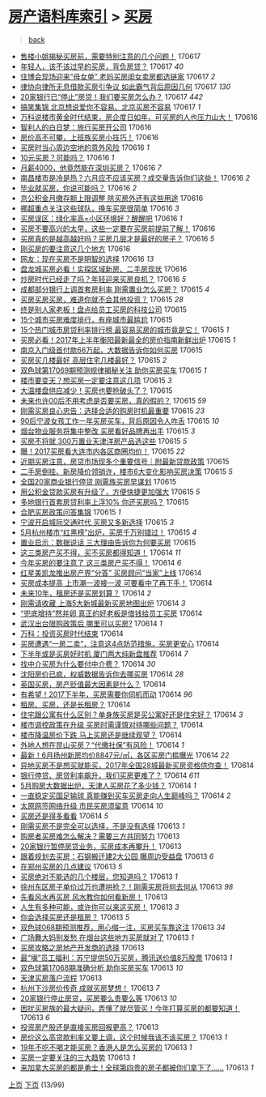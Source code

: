 [房产语料库索引](../../README.md)  > [买房](买房.md)
====
> [back](../README.md)

- [售楼小姐揭秘买房前，需要特别注意的几个问题！](http://jkwz.applinzi.com/ittc/6980178514228544517.html#%E5%94%AE%E6%A5%BC%E5%B0%8F%E5%A7%90%E6%8F%AD%E7%A7%98%E4%B9%B0%E6%88%BF%E5%89%8D%EF%BC%8C%E9%9C%80%E8%A6%81%E7%89%B9%E5%88%AB%E6%B3%A8%E6%84%8F%E7%9A%84%E5%87%A0%E4%B8%AA%E9%97%AE%E9%A2%98%EF%BC%81) 170617  
- [年轻人，该不该过早的买房，背负房贷？](http://jkwz.applinzi.com/ittc/6977267667344819204.html#%E5%B9%B4%E8%BD%BB%E4%BA%BA%EF%BC%8C%E8%AF%A5%E4%B8%8D%E8%AF%A5%E8%BF%87%E6%97%A9%E7%9A%84%E4%B9%B0%E6%88%BF%EF%BC%8C%E8%83%8C%E8%B4%9F%E6%88%BF%E8%B4%B7%EF%BC%9F) 170617 *40* 
- [住博会现场迎来“母女单” 老妈买房闺女卖房都选链家](http://jkwz.applinzi.com/ittc/6980150649789350916.html#%E4%BD%8F%E5%8D%9A%E4%BC%9A%E7%8E%B0%E5%9C%BA%E8%BF%8E%E6%9D%A5%E2%80%9C%E6%AF%8D%E5%A5%B3%E5%8D%95%E2%80%9D+%E8%80%81%E5%A6%88%E4%B9%B0%E6%88%BF%E9%97%BA%E5%A5%B3%E5%8D%96%E6%88%BF%E9%83%BD%E9%80%89%E9%93%BE%E5%AE%B6) 170617 *2* 
- [律协向律所无息借款买房引争议 如此霸气背后原因几何](http://jkwz.applinzi.com/ittc/6980113637984175108.html#%E5%BE%8B%E5%8D%8F%E5%90%91%E5%BE%8B%E6%89%80%E6%97%A0%E6%81%AF%E5%80%9F%E6%AC%BE%E4%B9%B0%E6%88%BF%E5%BC%95%E4%BA%89%E8%AE%AE+%E5%A6%82%E6%AD%A4%E9%9C%B8%E6%B0%94%E8%83%8C%E5%90%8E%E5%8E%9F%E5%9B%A0%E5%87%A0%E4%BD%95) 170617 *130* 
- [20家银行已“停止”房贷！我们要买房怎么办？](http://jkwz.applinzi.com/ittc/6980104870274008069.html#20%E5%AE%B6%E9%93%B6%E8%A1%8C%E5%B7%B2%E2%80%9C%E5%81%9C%E6%AD%A2%E2%80%9D%E6%88%BF%E8%B4%B7%EF%BC%81%E6%88%91%E4%BB%AC%E8%A6%81%E4%B9%B0%E6%88%BF%E6%80%8E%E4%B9%88%E5%8A%9E%EF%BC%9F) 170617 *442* 
- [搞笑集锦 北京想说爱你不容易、北京买房不容易](http://jkwz.applinzi.com/ittc/6979918970416006149.html#%E6%90%9E%E7%AC%91%E9%9B%86%E9%94%A6+%E5%8C%97%E4%BA%AC%E6%83%B3%E8%AF%B4%E7%88%B1%E4%BD%A0%E4%B8%8D%E5%AE%B9%E6%98%93%E3%80%81%E5%8C%97%E4%BA%AC%E4%B9%B0%E6%88%BF%E4%B8%8D%E5%AE%B9%E6%98%93) 170617 *1* 
- [万科说楼市黄金时代结束，房企度日如年，可买房的人也压力山大！](http://jkwz.applinzi.com/ittc/6979887397054448645.html#%E4%B8%87%E7%A7%91%E8%AF%B4%E6%A5%BC%E5%B8%82%E9%BB%84%E9%87%91%E6%97%B6%E4%BB%A3%E7%BB%93%E6%9D%9F%EF%BC%8C%E6%88%BF%E4%BC%81%E5%BA%A6%E6%97%A5%E5%A6%82%E5%B9%B4%EF%BC%8C%E5%8F%AF%E4%B9%B0%E6%88%BF%E7%9A%84%E4%BA%BA%E4%B9%9F%E5%8E%8B%E5%8A%9B%E5%B1%B1%E5%A4%A7%EF%BC%81) 170616  
- [智利人的白日梦：旅行买房开公司](http://jkwz.applinzi.com/ittc/6979886983521240069.html#%E6%99%BA%E5%88%A9%E4%BA%BA%E7%9A%84%E7%99%BD%E6%97%A5%E6%A2%A6%EF%BC%9A%E6%97%85%E8%A1%8C%E4%B9%B0%E6%88%BF%E5%BC%80%E5%85%AC%E5%8F%B8) 170616  
- [房价高不可攀，上班族买房小技巧！](http://jkwz.applinzi.com/ittc/6979847108134700036.html#%E6%88%BF%E4%BB%B7%E9%AB%98%E4%B8%8D%E5%8F%AF%E6%94%80%EF%BC%8C%E4%B8%8A%E7%8F%AD%E6%97%8F%E4%B9%B0%E6%88%BF%E5%B0%8F%E6%8A%80%E5%B7%A7%EF%BC%81) 170616  
- [买房时当心周边空地的意外风险](http://jkwz.applinzi.com/ittc/6979823233124533253.html#%E4%B9%B0%E6%88%BF%E6%97%B6%E5%BD%93%E5%BF%83%E5%91%A8%E8%BE%B9%E7%A9%BA%E5%9C%B0%E7%9A%84%E6%84%8F%E5%A4%96%E9%A3%8E%E9%99%A9) 170616 *1* 
- [10元买房？可能吗？](http://jkwz.applinzi.com/ittc/6979808339004228612.html#10%E5%85%83%E4%B9%B0%E6%88%BF%EF%BC%9F%E5%8F%AF%E8%83%BD%E5%90%97%EF%BC%9F) 170616 *1* 
- [月薪4000，他竟然能在深圳买房？](http://jkwz.applinzi.com/ittc/6979805304748246020.html#%E6%9C%88%E8%96%AA4000%EF%BC%8C%E4%BB%96%E7%AB%9F%E7%84%B6%E8%83%BD%E5%9C%A8%E6%B7%B1%E5%9C%B3%E4%B9%B0%E6%88%BF%EF%BC%9F) 170616 *7* 
- [南昌楼市是冷是热？六月应不应该买房？成交量告诉你们这些！](http://jkwz.applinzi.com/ittc/6979803081356084228.html#%E5%8D%97%E6%98%8C%E6%A5%BC%E5%B8%82%E6%98%AF%E5%86%B7%E6%98%AF%E7%83%AD%EF%BC%9F%E5%85%AD%E6%9C%88%E5%BA%94%E4%B8%8D%E5%BA%94%E8%AF%A5%E4%B9%B0%E6%88%BF%EF%BC%9F%E6%88%90%E4%BA%A4%E9%87%8F%E5%91%8A%E8%AF%89%E4%BD%A0%E4%BB%AC%E8%BF%99%E4%BA%9B%EF%BC%81) 170616 *2* 
- [毕业就买房，你说可能吗？](http://jkwz.applinzi.com/ittc/6979803019838227460.html#%E6%AF%95%E4%B8%9A%E5%B0%B1%E4%B9%B0%E6%88%BF%EF%BC%8C%E4%BD%A0%E8%AF%B4%E5%8F%AF%E8%83%BD%E5%90%97%EF%BC%9F) 170616 *2* 
- [京公积金月缴存额上限调整 除买房外还有这些用途](http://jkwz.applinzi.com/ittc/6979800973823181828.html#%E4%BA%AC%E5%85%AC%E7%A7%AF%E9%87%91%E6%9C%88%E7%BC%B4%E5%AD%98%E9%A2%9D%E4%B8%8A%E9%99%90%E8%B0%83%E6%95%B4+%E9%99%A4%E4%B9%B0%E6%88%BF%E5%A4%96%E8%BF%98%E6%9C%89%E8%BF%99%E4%BA%9B%E7%94%A8%E9%80%94) 170616  
- [挪超重点关注这些球队，换车买房很简单](http://jkwz.applinzi.com/ittc/6979795285550040068.html#%E6%8C%AA%E8%B6%85%E9%87%8D%E7%82%B9%E5%85%B3%E6%B3%A8%E8%BF%99%E4%BA%9B%E7%90%83%E9%98%9F%EF%BC%8C%E6%8D%A2%E8%BD%A6%E4%B9%B0%E6%88%BF%E5%BE%88%E7%AE%80%E5%8D%95) 170616 *3* 
- [买房误区：绿化率高=小区环境好？醒醒吧](http://jkwz.applinzi.com/ittc/6979787189087896580.html#%E4%B9%B0%E6%88%BF%E8%AF%AF%E5%8C%BA%EF%BC%9A%E7%BB%BF%E5%8C%96%E7%8E%87%E9%AB%98%3D%E5%B0%8F%E5%8C%BA%E7%8E%AF%E5%A2%83%E5%A5%BD%EF%BC%9F%E9%86%92%E9%86%92%E5%90%A7) 170616 *1* 
- [买房不要高兴的太早，这些一定要在买房前提前了解！](http://jkwz.applinzi.com/ittc/6979770992720086021.html#%E4%B9%B0%E6%88%BF%E4%B8%8D%E8%A6%81%E9%AB%98%E5%85%B4%E7%9A%84%E5%A4%AA%E6%97%A9%EF%BC%8C%E8%BF%99%E4%BA%9B%E4%B8%80%E5%AE%9A%E8%A6%81%E5%9C%A8%E4%B9%B0%E6%88%BF%E5%89%8D%E6%8F%90%E5%89%8D%E4%BA%86%E8%A7%A3%EF%BC%81) 170616  
- [买房真的是越高越好吗？买房几层才是最好的房子？](http://jkwz.applinzi.com/ittc/6979769870454359045.html#%E4%B9%B0%E6%88%BF%E7%9C%9F%E7%9A%84%E6%98%AF%E8%B6%8A%E9%AB%98%E8%B6%8A%E5%A5%BD%E5%90%97%EF%BC%9F%E4%B9%B0%E6%88%BF%E5%87%A0%E5%B1%82%E6%89%8D%E6%98%AF%E6%9C%80%E5%A5%BD%E7%9A%84%E6%88%BF%E5%AD%90%EF%BC%9F) 170616 *5* 
- [刚买房的要注意这几个地方](http://jkwz.applinzi.com/ittc/6979740926560699397.html#%E5%88%9A%E4%B9%B0%E6%88%BF%E7%9A%84%E8%A6%81%E6%B3%A8%E6%84%8F%E8%BF%99%E5%87%A0%E4%B8%AA%E5%9C%B0%E6%96%B9) 170616  
- [网友：现在买房不是明智的选择](http://jkwz.applinzi.com/ittc/6979731046575637508.html#%E7%BD%91%E5%8F%8B%EF%BC%9A%E7%8E%B0%E5%9C%A8%E4%B9%B0%E6%88%BF%E4%B8%8D%E6%98%AF%E6%98%8E%E6%99%BA%E7%9A%84%E9%80%89%E6%8B%A9) 170616 *13* 
- [盘龙城买房必看！实探区域新房、二手房现状](http://jkwz.applinzi.com/ittc/6979708979042059268.html#%E7%9B%98%E9%BE%99%E5%9F%8E%E4%B9%B0%E6%88%BF%E5%BF%85%E7%9C%8B%EF%BC%81%E5%AE%9E%E6%8E%A2%E5%8C%BA%E5%9F%9F%E6%96%B0%E6%88%BF%E3%80%81%E4%BA%8C%E6%89%8B%E6%88%BF%E7%8E%B0%E7%8A%B6) 170616  
- [炒房时代已经走了吗？年轻迎来买房良机？](http://jkwz.applinzi.com/ittc/6979701554847155204.html#%E7%82%92%E6%88%BF%E6%97%B6%E4%BB%A3%E5%B7%B2%E7%BB%8F%E8%B5%B0%E4%BA%86%E5%90%97%EF%BC%9F%E5%B9%B4%E8%BD%BB%E8%BF%8E%E6%9D%A5%E4%B9%B0%E6%88%BF%E8%89%AF%E6%9C%BA%EF%BC%9F) 170616 *5* 
- [成都部分银行上调首套房利率 刚需置业怎么买房？](http://jkwz.applinzi.com/ittc/6979506698409477124.html#%E6%88%90%E9%83%BD%E9%83%A8%E5%88%86%E9%93%B6%E8%A1%8C%E4%B8%8A%E8%B0%83%E9%A6%96%E5%A5%97%E6%88%BF%E5%88%A9%E7%8E%87+%E5%88%9A%E9%9C%80%E7%BD%AE%E4%B8%9A%E6%80%8E%E4%B9%88%E4%B9%B0%E6%88%BF%EF%BC%9F) 170615 *4* 
- [买房买房买房，难道你就不会其他投资？](http://jkwz.applinzi.com/ittc/6979491158483796996.html#%E4%B9%B0%E6%88%BF%E4%B9%B0%E6%88%BF%E4%B9%B0%E6%88%BF%EF%BC%8C%E9%9A%BE%E9%81%93%E4%BD%A0%E5%B0%B1%E4%B8%8D%E4%BC%9A%E5%85%B6%E4%BB%96%E6%8A%95%E8%B5%84%EF%BC%9F) 170615 *28* 
- [终是别人家老板！盘点给员工买房的科技公司](http://jkwz.applinzi.com/ittc/6979455466147939332.html#%E7%BB%88%E6%98%AF%E5%88%AB%E4%BA%BA%E5%AE%B6%E8%80%81%E6%9D%BF%EF%BC%81%E7%9B%98%E7%82%B9%E7%BB%99%E5%91%98%E5%B7%A5%E4%B9%B0%E6%88%BF%E7%9A%84%E7%A7%91%E6%8A%80%E5%85%AC%E5%8F%B8) 170615  
- [15个城市买房难度排行，有座城市最尴尬](http://jkwz.applinzi.com/ittc/6979457108280869893.html#15%E4%B8%AA%E5%9F%8E%E5%B8%82%E4%B9%B0%E6%88%BF%E9%9A%BE%E5%BA%A6%E6%8E%92%E8%A1%8C%EF%BC%8C%E6%9C%89%E5%BA%A7%E5%9F%8E%E5%B8%82%E6%9C%80%E5%B0%B4%E5%B0%AC) 170615  
- [15个热门城市房贷利率排行榜 最容易买房的城市竟是它！](http://jkwz.applinzi.com/ittc/6979457108217955333.html#15%E4%B8%AA%E7%83%AD%E9%97%A8%E5%9F%8E%E5%B8%82%E6%88%BF%E8%B4%B7%E5%88%A9%E7%8E%87%E6%8E%92%E8%A1%8C%E6%A6%9C+%E6%9C%80%E5%AE%B9%E6%98%93%E4%B9%B0%E6%88%BF%E7%9A%84%E5%9F%8E%E5%B8%82%E7%AB%9F%E6%98%AF%E5%AE%83%EF%BC%81) 170615 *1* 
- [买房必看！2017年上半年衡阳最新最全的房价指南新鲜出炉](http://jkwz.applinzi.com/ittc/6979455547043480580.html#%E4%B9%B0%E6%88%BF%E5%BF%85%E7%9C%8B%EF%BC%812017%E5%B9%B4%E4%B8%8A%E5%8D%8A%E5%B9%B4%E8%A1%A1%E9%98%B3%E6%9C%80%E6%96%B0%E6%9C%80%E5%85%A8%E7%9A%84%E6%88%BF%E4%BB%B7%E6%8C%87%E5%8D%97%E6%96%B0%E9%B2%9C%E5%87%BA%E7%82%89) 170615 *1* 
- [南京入门级首付款66万起，大数据告诉你如何买房](http://jkwz.applinzi.com/ittc/6979447251351897092.html#%E5%8D%97%E4%BA%AC%E5%85%A5%E9%97%A8%E7%BA%A7%E9%A6%96%E4%BB%98%E6%AC%BE66%E4%B8%87%E8%B5%B7%EF%BC%8C%E5%A4%A7%E6%95%B0%E6%8D%AE%E5%91%8A%E8%AF%89%E4%BD%A0%E5%A6%82%E4%BD%95%E4%B9%B0%E6%88%BF) 170615  
- [买房买几楼最好 高层住宅几楼最好？](http://jkwz.applinzi.com/ittc/6979441940830356485.html#%E4%B9%B0%E6%88%BF%E4%B9%B0%E5%87%A0%E6%A5%BC%E6%9C%80%E5%A5%BD+%E9%AB%98%E5%B1%82%E4%BD%8F%E5%AE%85%E5%87%A0%E6%A5%BC%E6%9C%80%E5%A5%BD%EF%BC%9F) 170615 *2* 
- [双色球第17069期预测规律揭秘关注 助你买房买车](http://jkwz.applinzi.com/ittc/6979440988538799108.html#%E5%8F%8C%E8%89%B2%E7%90%83%E7%AC%AC17069%E6%9C%9F%E9%A2%84%E6%B5%8B%E8%A7%84%E5%BE%8B%E6%8F%AD%E7%A7%98%E5%85%B3%E6%B3%A8+%E5%8A%A9%E4%BD%A0%E4%B9%B0%E6%88%BF%E4%B9%B0%E8%BD%A6) 170615 *1* 
- [楼市要变天？想买房一定要注意这几项](http://jkwz.applinzi.com/ittc/6979440987016266756.html#%E6%A5%BC%E5%B8%82%E8%A6%81%E5%8F%98%E5%A4%A9%EF%BC%9F%E6%83%B3%E4%B9%B0%E6%88%BF%E4%B8%80%E5%AE%9A%E8%A6%81%E6%B3%A8%E6%84%8F%E8%BF%99%E5%87%A0%E9%A1%B9) 170615 *3* 
- [大温楼盘供应减少！买房也要抢破头了？](http://jkwz.applinzi.com/ittc/6979439626191111172.html#%E5%A4%A7%E6%B8%A9%E6%A5%BC%E7%9B%98%E4%BE%9B%E5%BA%94%E5%87%8F%E5%B0%91%EF%BC%81%E4%B9%B0%E6%88%BF%E4%B9%9F%E8%A6%81%E6%8A%A2%E7%A0%B4%E5%A4%B4%E4%BA%86%EF%BC%9F) 170615  
- [未来也许00后不用考虑是否要买房，真的假的？](http://jkwz.applinzi.com/ittc/6979426956742231044.html#%E6%9C%AA%E6%9D%A5%E4%B9%9F%E8%AE%B800%E5%90%8E%E4%B8%8D%E7%94%A8%E8%80%83%E8%99%91%E6%98%AF%E5%90%A6%E8%A6%81%E4%B9%B0%E6%88%BF%EF%BC%8C%E7%9C%9F%E7%9A%84%E5%81%87%E7%9A%84%EF%BC%9F) 170615 *59* 
- [刚需买房良心忠告：选择合适的购房时机最重要](http://jkwz.applinzi.com/ittc/6979418866164696069.html#%E5%88%9A%E9%9C%80%E4%B9%B0%E6%88%BF%E8%89%AF%E5%BF%83%E5%BF%A0%E5%91%8A%EF%BC%9A%E9%80%89%E6%8B%A9%E5%90%88%E9%80%82%E7%9A%84%E8%B4%AD%E6%88%BF%E6%97%B6%E6%9C%BA%E6%9C%80%E9%87%8D%E8%A6%81) 170615 *23* 
- [90后宁波女孩工作一年买房买车，背后原因令人咋舌](http://jkwz.applinzi.com/ittc/6979422622700798981.html#90%E5%90%8E%E5%AE%81%E6%B3%A2%E5%A5%B3%E5%AD%A9%E5%B7%A5%E4%BD%9C%E4%B8%80%E5%B9%B4%E4%B9%B0%E6%88%BF%E4%B9%B0%E8%BD%A6%EF%BC%8C%E8%83%8C%E5%90%8E%E5%8E%9F%E5%9B%A0%E4%BB%A4%E4%BA%BA%E5%92%8B%E8%88%8C) 170615 *10* 
- [烟台物业服务将集中整改 买房看好品牌再出手](http://jkwz.applinzi.com/ittc/6979417179840578564.html#%E7%83%9F%E5%8F%B0%E7%89%A9%E4%B8%9A%E6%9C%8D%E5%8A%A1%E5%B0%86%E9%9B%86%E4%B8%AD%E6%95%B4%E6%94%B9+%E4%B9%B0%E6%88%BF%E7%9C%8B%E5%A5%BD%E5%93%81%E7%89%8C%E5%86%8D%E5%87%BA%E6%89%8B) 170615 *3* 
- [买房不将就 300万置业天津洋房产品选这些](http://jkwz.applinzi.com/ittc/6979415692687180804.html#%E4%B9%B0%E6%88%BF%E4%B8%8D%E5%B0%86%E5%B0%B1+300%E4%B8%87%E7%BD%AE%E4%B8%9A%E5%A4%A9%E6%B4%A5%E6%B4%8B%E6%88%BF%E4%BA%A7%E5%93%81%E9%80%89%E8%BF%99%E4%BA%9B) 170615 *5* 
- [曝！2017买房看大连市内各区商圈均价！](http://jkwz.applinzi.com/ittc/6979392259295282180.html#%E6%9B%9D%EF%BC%812017%E4%B9%B0%E6%88%BF%E7%9C%8B%E5%A4%A7%E8%BF%9E%E5%B8%82%E5%86%85%E5%90%84%E5%8C%BA%E5%95%86%E5%9C%88%E5%9D%87%E4%BB%B7%EF%BC%81) 170615 *22* 
- [近期买房注意，房贷市场现多个重要信号｜附最新贷款政策](http://jkwz.applinzi.com/ittc/6979386512616457220.html#%E8%BF%91%E6%9C%9F%E4%B9%B0%E6%88%BF%E6%B3%A8%E6%84%8F%EF%BC%8C%E6%88%BF%E8%B4%B7%E5%B8%82%E5%9C%BA%E7%8E%B0%E5%A4%9A%E4%B8%AA%E9%87%8D%E8%A6%81%E4%BF%A1%E5%8F%B7%EF%BD%9C%E9%99%84%E6%9C%80%E6%96%B0%E8%B4%B7%E6%AC%BE%E6%94%BF%E7%AD%96) 170615  
- [二手房倒挂、新房降价领销许，楼市6大变化影响买房决策](http://jkwz.applinzi.com/ittc/6979386356328301572.html#%E4%BA%8C%E6%89%8B%E6%88%BF%E5%80%92%E6%8C%82%E3%80%81%E6%96%B0%E6%88%BF%E9%99%8D%E4%BB%B7%E9%A2%86%E9%94%80%E8%AE%B8%EF%BC%8C%E6%A5%BC%E5%B8%826%E5%A4%A7%E5%8F%98%E5%8C%96%E5%BD%B1%E5%93%8D%E4%B9%B0%E6%88%BF%E5%86%B3%E7%AD%96) 170615 *5* 
- [全国20家商业银行停贷 刚需族买房早谋划](http://jkwz.applinzi.com/ittc/6979347276949357573.html#%E5%85%A8%E5%9B%BD20%E5%AE%B6%E5%95%86%E4%B8%9A%E9%93%B6%E8%A1%8C%E5%81%9C%E8%B4%B7+%E5%88%9A%E9%9C%80%E6%97%8F%E4%B9%B0%E6%88%BF%E6%97%A9%E8%B0%8B%E5%88%92) 170615  
- [用公积金贷款买房有升级了，方便快捷更加强大](http://jkwz.applinzi.com/ittc/6979341150526637061.html#%E7%94%A8%E5%85%AC%E7%A7%AF%E9%87%91%E8%B4%B7%E6%AC%BE%E4%B9%B0%E6%88%BF%E6%9C%89%E5%8D%87%E7%BA%A7%E4%BA%86%EF%BC%8C%E6%96%B9%E4%BE%BF%E5%BF%AB%E6%8D%B7%E6%9B%B4%E5%8A%A0%E5%BC%BA%E5%A4%A7) 170615 *5* 
- [多地银行首套房贷利率上浮10% 你还买房吗？](http://jkwz.applinzi.com/ittc/6979328997660820484.html#%E5%A4%9A%E5%9C%B0%E9%93%B6%E8%A1%8C%E9%A6%96%E5%A5%97%E6%88%BF%E8%B4%B7%E5%88%A9%E7%8E%87%E4%B8%8A%E6%B5%AE10%25+%E4%BD%A0%E8%BF%98%E4%B9%B0%E6%88%BF%E5%90%97%EF%BC%9F) 170615  
- [合肥买房政策问答集锦](http://jkwz.applinzi.com/ittc/6979315067840365572.html#%E5%90%88%E8%82%A5%E4%B9%B0%E6%88%BF%E6%94%BF%E7%AD%96%E9%97%AE%E7%AD%94%E9%9B%86%E9%94%A6) 170615 *1* 
- [宁波开启城际交通时代 买房又多新选择](http://jkwz.applinzi.com/ittc/6979313099101176837.html#%E5%AE%81%E6%B3%A2%E5%BC%80%E5%90%AF%E5%9F%8E%E9%99%85%E4%BA%A4%E9%80%9A%E6%97%B6%E4%BB%A3+%E4%B9%B0%E6%88%BF%E5%8F%88%E5%A4%9A%E6%96%B0%E9%80%89%E6%8B%A9) 170615 *3* 
- [5月杭州楼市“红黑榜”出炉，买房千万别错过！](http://jkwz.applinzi.com/ittc/6979298708196688900.html#5%E6%9C%88%E6%9D%AD%E5%B7%9E%E6%A5%BC%E5%B8%82%E2%80%9C%E7%BA%A2%E9%BB%91%E6%A6%9C%E2%80%9D%E5%87%BA%E7%82%89%EF%BC%8C%E4%B9%B0%E6%88%BF%E5%8D%83%E4%B8%87%E5%88%AB%E9%94%99%E8%BF%87%EF%BC%81) 170615 *4* 
- [置业启示：数据说话 三大理由告诉你为何要买房](http://jkwz.applinzi.com/ittc/6979284053755692037.html#%E7%BD%AE%E4%B8%9A%E5%90%AF%E7%A4%BA%EF%BC%9A%E6%95%B0%E6%8D%AE%E8%AF%B4%E8%AF%9D+%E4%B8%89%E5%A4%A7%E7%90%86%E7%94%B1%E5%91%8A%E8%AF%89%E4%BD%A0%E4%B8%BA%E4%BD%95%E8%A6%81%E4%B9%B0%E6%88%BF) 170615  
- [这三类房产买不得，买不买房都得知道！](http://jkwz.applinzi.com/ittc/6979138913686782981.html#%E8%BF%99%E4%B8%89%E7%B1%BB%E6%88%BF%E4%BA%A7%E4%B9%B0%E4%B8%8D%E5%BE%97%EF%BC%8C%E4%B9%B0%E4%B8%8D%E4%B9%B0%E6%88%BF%E9%83%BD%E5%BE%97%E7%9F%A5%E9%81%93%EF%BC%81) 170614 *11* 
- [今年买房的要注意了 这三类房产买不得！](http://jkwz.applinzi.com/ittc/6979138913602896900.html#%E4%BB%8A%E5%B9%B4%E4%B9%B0%E6%88%BF%E7%9A%84%E8%A6%81%E6%B3%A8%E6%84%8F%E4%BA%86+%E8%BF%99%E4%B8%89%E7%B1%BB%E6%88%BF%E4%BA%A7%E4%B9%B0%E4%B8%8D%E5%BE%97%EF%BC%81) 170614 *6* 
- [红星美凯龙推出房产界“分答” 买房顾问“当家”上线](http://jkwz.applinzi.com/ittc/6979113393326654469.html#%E7%BA%A2%E6%98%9F%E7%BE%8E%E5%87%AF%E9%BE%99%E6%8E%A8%E5%87%BA%E6%88%BF%E4%BA%A7%E7%95%8C%E2%80%9C%E5%88%86%E7%AD%94%E2%80%9D+%E4%B9%B0%E6%88%BF%E9%A1%BE%E9%97%AE%E2%80%9C%E5%BD%93%E5%AE%B6%E2%80%9D%E4%B8%8A%E7%BA%BF) 170614  
- [买房成本提高 上市潮一波接一波 可要看中了再下手！](http://jkwz.applinzi.com/ittc/6979104651533091844.html#%E4%B9%B0%E6%88%BF%E6%88%90%E6%9C%AC%E6%8F%90%E9%AB%98+%E4%B8%8A%E5%B8%82%E6%BD%AE%E4%B8%80%E6%B3%A2%E6%8E%A5%E4%B8%80%E6%B3%A2+%E5%8F%AF%E8%A6%81%E7%9C%8B%E4%B8%AD%E4%BA%86%E5%86%8D%E4%B8%8B%E6%89%8B%EF%BC%81) 170614  
- [未来10年，租房还是买房划算？](http://jkwz.applinzi.com/ittc/6979096838584927237.html#%E6%9C%AA%E6%9D%A510%E5%B9%B4%EF%BC%8C%E7%A7%9F%E6%88%BF%E8%BF%98%E6%98%AF%E4%B9%B0%E6%88%BF%E5%88%92%E7%AE%97%EF%BC%9F) 170614 *2* 
- [刚需请收藏 上海5大新城最新买房地图出炉](http://jkwz.applinzi.com/ittc/6979082564210787332.html#%E5%88%9A%E9%9C%80%E8%AF%B7%E6%94%B6%E8%97%8F+%E4%B8%8A%E6%B5%B75%E5%A4%A7%E6%96%B0%E5%9F%8E%E6%9C%80%E6%96%B0%E4%B9%B0%E6%88%BF%E5%9C%B0%E5%9B%BE%E5%87%BA%E7%82%89) 170614 *3* 
- [“兜底增持”然并卵 真正的好老板是借钱给员工买房](http://jkwz.applinzi.com/ittc/6979068461333349381.html#%E2%80%9C%E5%85%9C%E5%BA%95%E5%A2%9E%E6%8C%81%E2%80%9D%E7%84%B6%E5%B9%B6%E5%8D%B5+%E7%9C%9F%E6%AD%A3%E7%9A%84%E5%A5%BD%E8%80%81%E6%9D%BF%E6%98%AF%E5%80%9F%E9%92%B1%E7%BB%99%E5%91%98%E5%B7%A5%E4%B9%B0%E6%88%BF) 170614  
- [武汉出台限购政策后 哪里可以买房?](http://jkwz.applinzi.com/ittc/6979067853184435205.html#%E6%AD%A6%E6%B1%89%E5%87%BA%E5%8F%B0%E9%99%90%E8%B4%AD%E6%94%BF%E7%AD%96%E5%90%8E+%E5%93%AA%E9%87%8C%E5%8F%AF%E4%BB%A5%E4%B9%B0%E6%88%BF%3F) 170614 *1* 
- [万科：投资买房时代结束](http://jkwz.applinzi.com/ittc/6979067360127222788.html#%E4%B8%87%E7%A7%91%EF%BC%9A%E6%8A%95%E8%B5%84%E4%B9%B0%E6%88%BF%E6%97%B6%E4%BB%A3%E7%BB%93%E6%9D%9F) 170614  
- [买房遭遇“一房二卖”，注意这4点防范措施，买房更安心](http://jkwz.applinzi.com/ittc/6979066719464064004.html#%E4%B9%B0%E6%88%BF%E9%81%AD%E9%81%87%E2%80%9C%E4%B8%80%E6%88%BF%E4%BA%8C%E5%8D%96%E2%80%9D%EF%BC%8C%E6%B3%A8%E6%84%8F%E8%BF%994%E7%82%B9%E9%98%B2%E8%8C%83%E6%8E%AA%E6%96%BD%EF%BC%8C%E4%B9%B0%E6%88%BF%E6%9B%B4%E5%AE%89%E5%BF%83) 170614  
- [下半年或是买房好时机 厦门两大纯新盘推荐](http://jkwz.applinzi.com/ittc/6979065810705187845.html#%E4%B8%8B%E5%8D%8A%E5%B9%B4%E6%88%96%E6%98%AF%E4%B9%B0%E6%88%BF%E5%A5%BD%E6%97%B6%E6%9C%BA+%E5%8E%A6%E9%97%A8%E4%B8%A4%E5%A4%A7%E7%BA%AF%E6%96%B0%E7%9B%98%E6%8E%A8%E8%8D%90) 170614 *7* 
- [找中介买房为什么要付中介费？](http://jkwz.applinzi.com/ittc/6979065013250556933.html#%E6%89%BE%E4%B8%AD%E4%BB%8B%E4%B9%B0%E6%88%BF%E4%B8%BA%E4%BB%80%E4%B9%88%E8%A6%81%E4%BB%98%E4%B8%AD%E4%BB%8B%E8%B4%B9%EF%BC%9F) 170614 *30* 
- [沈阳房价已疯，权威数据告诉你去哪买房](http://jkwz.applinzi.com/ittc/6979049717169128453.html#%E6%B2%88%E9%98%B3%E6%88%BF%E4%BB%B7%E5%B7%B2%E7%96%AF%EF%BC%8C%E6%9D%83%E5%A8%81%E6%95%B0%E6%8D%AE%E5%91%8A%E8%AF%89%E4%BD%A0%E5%8E%BB%E5%93%AA%E4%B9%B0%E6%88%BF) 170614 *28* 
- [英国买房，房产贬值最大因素是什么？](http://jkwz.applinzi.com/ittc/6979045299669435396.html#%E8%8B%B1%E5%9B%BD%E4%B9%B0%E6%88%BF%EF%BC%8C%E6%88%BF%E4%BA%A7%E8%B4%AC%E5%80%BC%E6%9C%80%E5%A4%A7%E5%9B%A0%E7%B4%A0%E6%98%AF%E4%BB%80%E4%B9%88%EF%BC%9F) 170614  
- [有希望！2017下半年，买房需要你伺机而动](http://jkwz.applinzi.com/ittc/6978970755260744708.html#%E6%9C%89%E5%B8%8C%E6%9C%9B%EF%BC%812017%E4%B8%8B%E5%8D%8A%E5%B9%B4%EF%BC%8C%E4%B9%B0%E6%88%BF%E9%9C%80%E8%A6%81%E4%BD%A0%E4%BC%BA%E6%9C%BA%E8%80%8C%E5%8A%A8) 170614 *96* 
- [租房、买房，还是长租房？](http://jkwz.applinzi.com/ittc/6979022045558866949.html#%E7%A7%9F%E6%88%BF%E3%80%81%E4%B9%B0%E6%88%BF%EF%BC%8C%E8%BF%98%E6%98%AF%E9%95%BF%E7%A7%9F%E6%88%BF%EF%BC%9F) 170614  
- [住宅跟公寓有什么区别？单身族买房是买公寓好还是住宅好？](http://jkwz.applinzi.com/ittc/6979012666285622276.html#%E4%BD%8F%E5%AE%85%E8%B7%9F%E5%85%AC%E5%AF%93%E6%9C%89%E4%BB%80%E4%B9%88%E5%8C%BA%E5%88%AB%EF%BC%9F%E5%8D%95%E8%BA%AB%E6%97%8F%E4%B9%B0%E6%88%BF%E6%98%AF%E4%B9%B0%E5%85%AC%E5%AF%93%E5%A5%BD%E8%BF%98%E6%98%AF%E4%BD%8F%E5%AE%85%E5%A5%BD%EF%BC%9F) 170614 *3* 
- [楼市调控政策在升级 买房时需谨慎对待哪些问题？](http://jkwz.applinzi.com/ittc/6978992564135789573.html#%E6%A5%BC%E5%B8%82%E8%B0%83%E6%8E%A7%E6%94%BF%E7%AD%96%E5%9C%A8%E5%8D%87%E7%BA%A7+%E4%B9%B0%E6%88%BF%E6%97%B6%E9%9C%80%E8%B0%A8%E6%85%8E%E5%AF%B9%E5%BE%85%E5%93%AA%E4%BA%9B%E9%97%AE%E9%A2%98%EF%BC%9F) 170614  
- [楼市降温房价下跌 马上买房还是继续观望？](http://jkwz.applinzi.com/ittc/6978988675143566341.html#%E6%A5%BC%E5%B8%82%E9%99%8D%E6%B8%A9%E6%88%BF%E4%BB%B7%E4%B8%8B%E8%B7%8C+%E9%A9%AC%E4%B8%8A%E4%B9%B0%E6%88%BF%E8%BF%98%E6%98%AF%E7%BB%A7%E7%BB%AD%E8%A7%82%E6%9C%9B%EF%BC%9F) 170614  
- [外地人想在昆山买房？“代缴社保”有风险！](http://jkwz.applinzi.com/ittc/6978983988600243205.html#%E5%A4%96%E5%9C%B0%E4%BA%BA%E6%83%B3%E5%9C%A8%E6%98%86%E5%B1%B1%E4%B9%B0%E6%88%BF%EF%BC%9F%E2%80%9C%E4%BB%A3%E7%BC%B4%E7%A4%BE%E4%BF%9D%E2%80%9D%E6%9C%89%E9%A3%8E%E9%99%A9%EF%BC%81) 170614 *1* 
- [最新！6月扬州新房均价8847元/㎡，各区买房门槛曝光](http://jkwz.applinzi.com/ittc/6978978249336947717.html#%E6%9C%80%E6%96%B0%EF%BC%816%E6%9C%88%E6%89%AC%E5%B7%9E%E6%96%B0%E6%88%BF%E5%9D%87%E4%BB%B78847%E5%85%83%2F%E3%8E%A1%EF%BC%8C%E5%90%84%E5%8C%BA%E4%B9%B0%E6%88%BF%E9%97%A8%E6%A7%9B%E6%9B%9D%E5%85%89) 170614 *22* 
- [异地买房不是想买就能买，2017年全国28城最新买房资格供你查！](http://jkwz.applinzi.com/ittc/6978977607411303428.html#%E5%BC%82%E5%9C%B0%E4%B9%B0%E6%88%BF%E4%B8%8D%E6%98%AF%E6%83%B3%E4%B9%B0%E5%B0%B1%E8%83%BD%E4%B9%B0%EF%BC%8C2017%E5%B9%B4%E5%85%A8%E5%9B%BD28%E5%9F%8E%E6%9C%80%E6%96%B0%E4%B9%B0%E6%88%BF%E8%B5%84%E6%A0%BC%E4%BE%9B%E4%BD%A0%E6%9F%A5%EF%BC%81) 170614  
- [银行停贷、房贷利率飙升，我们买房更难了？](http://jkwz.applinzi.com/ittc/6978956977701913604.html#%E9%93%B6%E8%A1%8C%E5%81%9C%E8%B4%B7%E3%80%81%E6%88%BF%E8%B4%B7%E5%88%A9%E7%8E%87%E9%A3%99%E5%8D%87%EF%BC%8C%E6%88%91%E4%BB%AC%E4%B9%B0%E6%88%BF%E6%9B%B4%E9%9A%BE%E4%BA%86%EF%BC%9F) 170614 *611* 
- [5月购房大数据出炉，天津人买房花了多少钱？](http://jkwz.applinzi.com/ittc/6978950086871483397.html#5%E6%9C%88%E8%B4%AD%E6%88%BF%E5%A4%A7%E6%95%B0%E6%8D%AE%E5%87%BA%E7%82%89%EF%BC%8C%E5%A4%A9%E6%B4%A5%E4%BA%BA%E4%B9%B0%E6%88%BF%E8%8A%B1%E4%BA%86%E5%A4%9A%E5%B0%91%E9%92%B1%EF%BC%9F) 170614 *1* 
- [一直稳定买国足输球 真能赚到买车买房走向人生巅峰吗？](http://jkwz.applinzi.com/ittc/6978925905551295493.html#%E4%B8%80%E7%9B%B4%E7%A8%B3%E5%AE%9A%E4%B9%B0%E5%9B%BD%E8%B6%B3%E8%BE%93%E7%90%83+%E7%9C%9F%E8%83%BD%E8%B5%9A%E5%88%B0%E4%B9%B0%E8%BD%A6%E4%B9%B0%E6%88%BF%E8%B5%B0%E5%90%91%E4%BA%BA%E7%94%9F%E5%B7%85%E5%B3%B0%E5%90%97%EF%BC%9F) 170614 *2* 
- [太原网签网络升级 市民买房须留意](http://jkwz.applinzi.com/ittc/6978880386040857605.html#%E5%A4%AA%E5%8E%9F%E7%BD%91%E7%AD%BE%E7%BD%91%E7%BB%9C%E5%8D%87%E7%BA%A7+%E5%B8%82%E6%B0%91%E4%B9%B0%E6%88%BF%E9%A1%BB%E7%95%99%E6%84%8F) 170614 *10* 
- [买房还是得多看看](http://jkwz.applinzi.com/ittc/6978766104645075972.html#%E4%B9%B0%E6%88%BF%E8%BF%98%E6%98%AF%E5%BE%97%E5%A4%9A%E7%9C%8B%E7%9C%8B) 170614 *5* 
- [刚需买房不是完全可以选择，不是没有选择](http://jkwz.applinzi.com/ittc/6978767383572251652.html#%E5%88%9A%E9%9C%80%E4%B9%B0%E6%88%BF%E4%B8%8D%E6%98%AF%E5%AE%8C%E5%85%A8%E5%8F%AF%E4%BB%A5%E9%80%89%E6%8B%A9%EF%BC%8C%E4%B8%8D%E6%98%AF%E6%B2%A1%E6%9C%89%E9%80%89%E6%8B%A9) 170613 *1* 
- [购房者买房难怎么解决？需要三方共同努力](http://jkwz.applinzi.com/ittc/6978757921889321988.html#%E8%B4%AD%E6%88%BF%E8%80%85%E4%B9%B0%E6%88%BF%E9%9A%BE%E6%80%8E%E4%B9%88%E8%A7%A3%E5%86%B3%EF%BC%9F%E9%9C%80%E8%A6%81%E4%B8%89%E6%96%B9%E5%85%B1%E5%90%8C%E5%8A%AA%E5%8A%9B) 170613  
- [20家银行暂停房贷业务，买房成本再攀升！](http://jkwz.applinzi.com/ittc/6978743973093835781.html#20%E5%AE%B6%E9%93%B6%E8%A1%8C%E6%9A%82%E5%81%9C%E6%88%BF%E8%B4%B7%E4%B8%9A%E5%8A%A1%EF%BC%8C%E4%B9%B0%E6%88%BF%E6%88%90%E6%9C%AC%E5%86%8D%E6%94%80%E5%8D%87%EF%BC%81) 170613  
- [跟着规划去买房：石钢搬迁建2大公园 曝周边受益盘](http://jkwz.applinzi.com/ittc/6978721855551570949.html#%E8%B7%9F%E7%9D%80%E8%A7%84%E5%88%92%E5%8E%BB%E4%B9%B0%E6%88%BF%EF%BC%9A%E7%9F%B3%E9%92%A2%E6%90%AC%E8%BF%81%E5%BB%BA2%E5%A4%A7%E5%85%AC%E5%9B%AD+%E6%9B%9D%E5%91%A8%E8%BE%B9%E5%8F%97%E7%9B%8A%E7%9B%98) 170613 *6* 
- [在郑州买房的几点建议](http://jkwz.applinzi.com/ittc/6978710099836011524.html#%E5%9C%A8%E9%83%91%E5%B7%9E%E4%B9%B0%E6%88%BF%E7%9A%84%E5%87%A0%E7%82%B9%E5%BB%BA%E8%AE%AE) 170613 *5* 
- [买房绝对不能选的几个楼层，您知道吗？](http://jkwz.applinzi.com/ittc/6978700597191508997.html#%E4%B9%B0%E6%88%BF%E7%BB%9D%E5%AF%B9%E4%B8%8D%E8%83%BD%E9%80%89%E7%9A%84%E5%87%A0%E4%B8%AA%E6%A5%BC%E5%B1%82%EF%BC%8C%E6%82%A8%E7%9F%A5%E9%81%93%E5%90%97%EF%BC%9F) 170613 *1* 
- [徐州东区房子单价过万也遭哄抢？！刚需买房将何去何从](http://jkwz.applinzi.com/ittc/6978698366618698756.html#%E5%BE%90%E5%B7%9E%E4%B8%9C%E5%8C%BA%E6%88%BF%E5%AD%90%E5%8D%95%E4%BB%B7%E8%BF%87%E4%B8%87%E4%B9%9F%E9%81%AD%E5%93%84%E6%8A%A2%EF%BC%9F%EF%BC%81%E5%88%9A%E9%9C%80%E4%B9%B0%E6%88%BF%E5%B0%86%E4%BD%95%E5%8E%BB%E4%BD%95%E4%BB%8E) 170613 *98* 
- [先看风水再买房 风水教你如何看新房！](http://jkwz.applinzi.com/ittc/6978697662457971716.html#%E5%85%88%E7%9C%8B%E9%A3%8E%E6%B0%B4%E5%86%8D%E4%B9%B0%E6%88%BF+%E9%A3%8E%E6%B0%B4%E6%95%99%E4%BD%A0%E5%A6%82%E4%BD%95%E7%9C%8B%E6%96%B0%E6%88%BF%EF%BC%81) 170613  
- [人生有多种可能，或许你可以来这买房！](http://jkwz.applinzi.com/ittc/6978683032041964549.html#%E4%BA%BA%E7%94%9F%E6%9C%89%E5%A4%9A%E7%A7%8D%E5%8F%AF%E8%83%BD%EF%BC%8C%E6%88%96%E8%AE%B8%E4%BD%A0%E5%8F%AF%E4%BB%A5%E6%9D%A5%E8%BF%99%E4%B9%B0%E6%88%BF%EF%BC%81) 170613 *3* 
- [你会选择买房还是租房？](http://jkwz.applinzi.com/ittc/6978677433765987332.html#%E4%BD%A0%E4%BC%9A%E9%80%89%E6%8B%A9%E4%B9%B0%E6%88%BF%E8%BF%98%E6%98%AF%E7%A7%9F%E6%88%BF%EF%BC%9F) 170613 *5* 
- [双色球068期预测推荐，用心缩一注，买房买车靠这注](http://jkwz.applinzi.com/ittc/6978674468032349189.html#%E5%8F%8C%E8%89%B2%E7%90%83068%E6%9C%9F%E9%A2%84%E6%B5%8B%E6%8E%A8%E8%8D%90%EF%BC%8C%E7%94%A8%E5%BF%83%E7%BC%A9%E4%B8%80%E6%B3%A8%EF%BC%8C%E4%B9%B0%E6%88%BF%E4%B9%B0%E8%BD%A6%E9%9D%A0%E8%BF%99%E6%B3%A8) 170613 *34* 
- [广场舞大妈别发愁 在烟台这些地方买房就对了](http://jkwz.applinzi.com/ittc/6978673880494244869.html#%E5%B9%BF%E5%9C%BA%E8%88%9E%E5%A4%A7%E5%A6%88%E5%88%AB%E5%8F%91%E6%84%81+%E5%9C%A8%E7%83%9F%E5%8F%B0%E8%BF%99%E4%BA%9B%E5%9C%B0%E6%96%B9%E4%B9%B0%E6%88%BF%E5%B0%B1%E5%AF%B9%E4%BA%86) 170613 *1* 
- [买房攻略之房地产开发商的选择](http://jkwz.applinzi.com/ittc/6978672732576154628.html#%E4%B9%B0%E6%88%BF%E6%94%BB%E7%95%A5%E4%B9%8B%E6%88%BF%E5%9C%B0%E4%BA%A7%E5%BC%80%E5%8F%91%E5%95%86%E7%9A%84%E9%80%89%E6%8B%A9) 170613  
- [最“壕”员工福利：苏宁提供50万买房，腾讯送价值8万股票](http://jkwz.applinzi.com/ittc/6978670142207558661.html#%E6%9C%80%E2%80%9C%E5%A3%95%E2%80%9D%E5%91%98%E5%B7%A5%E7%A6%8F%E5%88%A9%EF%BC%9A%E8%8B%8F%E5%AE%81%E6%8F%90%E4%BE%9B50%E4%B8%87%E4%B9%B0%E6%88%BF%EF%BC%8C%E8%85%BE%E8%AE%AF%E9%80%81%E4%BB%B7%E5%80%BC8%E4%B8%87%E8%82%A1%E7%A5%A8) 170613 *1* 
- [双色球第17068期准确分析 助你买房买车](http://jkwz.applinzi.com/ittc/6978665066852254725.html#%E5%8F%8C%E8%89%B2%E7%90%83%E7%AC%AC17068%E6%9C%9F%E5%87%86%E7%A1%AE%E5%88%86%E6%9E%90+%E5%8A%A9%E4%BD%A0%E4%B9%B0%E6%88%BF%E4%B9%B0%E8%BD%A6) 170613 *10* 
- [天津买房落户流程](http://jkwz.applinzi.com/ittc/6978657517390267397.html#%E5%A4%A9%E6%B4%A5%E4%B9%B0%E6%88%BF%E8%90%BD%E6%88%B7%E6%B5%81%E7%A8%8B) 170613  
- [杭州下沙房价传奇 成就买房梦想！](http://jkwz.applinzi.com/ittc/6978639767657776132.html#%E6%9D%AD%E5%B7%9E%E4%B8%8B%E6%B2%99%E6%88%BF%E4%BB%B7%E4%BC%A0%E5%A5%87+%E6%88%90%E5%B0%B1%E4%B9%B0%E6%88%BF%E6%A2%A6%E6%83%B3%EF%BC%81) 170613 *7* 
- [20家银行停止房贷，买房要么贵要么等](http://jkwz.applinzi.com/ittc/6978639268091003909.html#20%E5%AE%B6%E9%93%B6%E8%A1%8C%E5%81%9C%E6%AD%A2%E6%88%BF%E8%B4%B7%EF%BC%8C%E4%B9%B0%E6%88%BF%E8%A6%81%E4%B9%88%E8%B4%B5%E8%A6%81%E4%B9%88%E7%AD%89) 170613 *10* 
- [困扰买房族的最大疑问，弄懂了就尽管买！今年打算买房的都要知道！](http://jkwz.applinzi.com/ittc/6978625087736382468.html#%E5%9B%B0%E6%89%B0%E4%B9%B0%E6%88%BF%E6%97%8F%E7%9A%84%E6%9C%80%E5%A4%A7%E7%96%91%E9%97%AE%EF%BC%8C%E5%BC%84%E6%87%82%E4%BA%86%E5%B0%B1%E5%B0%BD%E7%AE%A1%E4%B9%B0%EF%BC%81%E4%BB%8A%E5%B9%B4%E6%89%93%E7%AE%97%E4%B9%B0%E6%88%BF%E7%9A%84%E9%83%BD%E8%A6%81%E7%9F%A5%E9%81%93%EF%BC%81) 170613 *6* 
- [投资房产股还是直接买房回报更高？](http://jkwz.applinzi.com/ittc/6978592178203804677.html#%E6%8A%95%E8%B5%84%E6%88%BF%E4%BA%A7%E8%82%A1%E8%BF%98%E6%98%AF%E7%9B%B4%E6%8E%A5%E4%B9%B0%E6%88%BF%E5%9B%9E%E6%8A%A5%E6%9B%B4%E9%AB%98%EF%BC%9F) 170613  
- [房价这么高贷款利率又要上调，这个时候我该不该买房？](http://jkwz.applinzi.com/ittc/6978583352515757061.html#%E6%88%BF%E4%BB%B7%E8%BF%99%E4%B9%88%E9%AB%98%E8%B4%B7%E6%AC%BE%E5%88%A9%E7%8E%87%E5%8F%88%E8%A6%81%E4%B8%8A%E8%B0%83%EF%BC%8C%E8%BF%99%E4%B8%AA%E6%97%B6%E5%80%99%E6%88%91%E8%AF%A5%E4%B8%8D%E8%AF%A5%E4%B9%B0%E6%88%BF%EF%BC%9F) 170613 *1* 
- [19年不吃不喝才能买房？香港人是怎么买房的](http://jkwz.applinzi.com/ittc/6978578928636527620.html#19%E5%B9%B4%E4%B8%8D%E5%90%83%E4%B8%8D%E5%96%9D%E6%89%8D%E8%83%BD%E4%B9%B0%E6%88%BF%EF%BC%9F%E9%A6%99%E6%B8%AF%E4%BA%BA%E6%98%AF%E6%80%8E%E4%B9%88%E4%B9%B0%E6%88%BF%E7%9A%84) 170613 *1* 
- [买房一定要关注的三大趋势](http://jkwz.applinzi.com/ittc/6978561704450327556.html#%E4%B9%B0%E6%88%BF%E4%B8%80%E5%AE%9A%E8%A6%81%E5%85%B3%E6%B3%A8%E7%9A%84%E4%B8%89%E5%A4%A7%E8%B6%8B%E5%8A%BF) 170613 *1* 
- [来加拿大买房的都是勇士！全球第四贵的房子都被你们拿下了……](http://jkwz.applinzi.com/ittc/6978501285488624645.html#%E6%9D%A5%E5%8A%A0%E6%8B%BF%E5%A4%A7%E4%B9%B0%E6%88%BF%E7%9A%84%E9%83%BD%E6%98%AF%E5%8B%87%E5%A3%AB%EF%BC%81%E5%85%A8%E7%90%83%E7%AC%AC%E5%9B%9B%E8%B4%B5%E7%9A%84%E6%88%BF%E5%AD%90%E9%83%BD%E8%A2%AB%E4%BD%A0%E4%BB%AC%E6%8B%BF%E4%B8%8B%E4%BA%86%E2%80%A6%E2%80%A6) 170613 *1* 


 [上页](买房14.md) [下页](买房12.md)          (13/99)